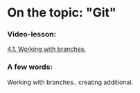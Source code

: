 # On the topic: "Git"

### Video-lesson:

[4.1. Working with branches.](https://app.purpleschool.ru/courses/22/sections/325/lessons/2486)

### A few words:

Working with branches.. creating additional.
